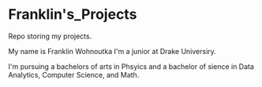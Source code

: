 # Franklin's_Projects
Repo storing my projects.

My name is Franklin Wohnoutka I'm a junior at Drake Universiry.

I'm pursuing a bachelors of arts in Phsyics and a bachelor of sience in Data Analytics, Computer Science, and Math.
